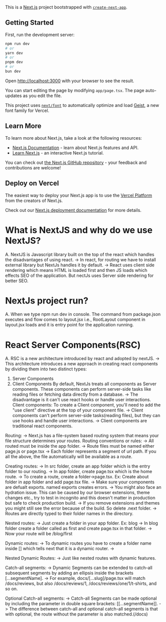 This is a [Next.js](https://nextjs.org) project bootstrapped with [`create-next-app`](https://nextjs.org/docs/app/api-reference/cli/create-next-app).

## Getting Started

First, run the development server:

```bash
npm run dev
# or
yarn dev
# or
pnpm dev
# or
bun dev
```

Open [http://localhost:3000](http://localhost:3000) with your browser to see the result.

You can start editing the page by modifying `app/page.tsx`. The page auto-updates as you edit the file.

This project uses [`next/font`](https://nextjs.org/docs/app/building-your-application/optimizing/fonts) to automatically optimize and load [Geist](https://vercel.com/font), a new font family for Vercel.

## Learn More

To learn more about Next.js, take a look at the following resources:

- [Next.js Documentation](https://nextjs.org/docs) - learn about Next.js features and API.
- [Learn Next.js](https://nextjs.org/learn) - an interactive Next.js tutorial.

You can check out [the Next.js GitHub repository](https://github.com/vercel/next.js) - your feedback and contributions are welcome!

## Deploy on Vercel

The easiest way to deploy your Next.js app is to use the [Vercel Platform](https://vercel.com/new?utm_medium=default-template&filter=next.js&utm_source=create-next-app&utm_campaign=create-next-app-readme) from the creators of Next.js.

Check out our [Next.js deployment documentation](https://nextjs.org/docs/app/building-your-application/deploying) for more details.

# What is NextJS and why do we use NextJS?

A. NextJS is Javascript library built on the top of the react which handles the disadvantages of using react.
-> In react, for routing we have to install external library but NextJs handles it by default.
-> React uses client side rendering which means HTML is loaded first and then JS loads which effects SEO of the application. But nectJs uses Server side rendering for better SEO.

# NextJs project run?

A. When we type npm run dev in console. The command from package.json executes and flow comes to layout.jsx i.e., RootLayout component in layout.jsx loads and it is entry point for the application running.

# React Server Components(RSC)

A. RSC is a new architecture introduced by react and adopted by nextJS.
-> This architecture introduces a new approach in creating react components by dividing them into two distinct types:

1. Server Components
2. Client Components
   By default, NextJs treats all components as Server components. These components can perform server-side tasks like reading files or fetching data directly from a database.
   -> The disadvantage is it can't use react hooks or handle user interactions.
   Client components: To create a Client component, you'll need to add the "use client" directive at the top of your component file.
   -> Client components can't perform server-side tasks(reading files), but they can use hooks and handle user interactions.
   -> Client components are traditional react components.

Routing:
-> Next.js has a file-system based routing system that means your file structure determines your routes.
Routing conventions or rules:
-> All routed must be inside the app folder.
-> Route files must be named either page.js or page.tsx
-> Each folder represents a segment of url path.
If you all the above, the file automatically will be available as a route.

Creating routes:
-> In src folder, create an app folder which is the entry folder to our routing.
-> In app folder, create page.tsx which is the home route.
-> To create a route, create a folder->page.tsx. Ex: Create about folder in app folder and add page.tsx file.
-> Make sure your components are defualt exports. named exports creates errors.
-> You might also face an hydration issue. This can be caused by our browser extensions, theme changes etc., try to test in incognito and this doesn't matter in production but safe to check production build.
-> If you remove extensions and themes you might still see the error because of the build. So delete .next folder.
-> Routes are directly typed to their folder names in the directory.

Nested routes:
-> Just create a folder in your app folder. Ex: blog
-> In blog folder create a folder called as first and create page.tsx in that folder.
-> Now your route will be /blog/first

Dynamic routes:
-> To dynamic routes you have to create a folder name inside [] which tells next that it is a dynamic router.
->

Nested Dynamic Routes:
-> Just like nested routes with dynamic features.

Catch-all segments:
-> Dynamic Segments can be extended to catch-all subsequent segments by adding an ellipsis inside the brackets [...segmentName].
-> For example, docs/[...slug]/page.tsx will match /docs/reviews, but also /docs/reviews/1, /docs/reviews/one/1/t-shirts, and so on.

Optional Catch-all segments:
-> Catch-all Segments can be made optional by including the parameter in double square brackets: [[...segmentName]].
-> The difference between catch-all and optional catch-all segments is that with optional, the route without the parameter is also matched.(/docs)
